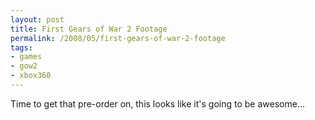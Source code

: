 ```yaml
---
layout: post
title: First Gears of War 2 Footage
permalink: /2008/05/first-gears-of-war-2-footage
tags:
- games
- gow2
- xbox360
---
```


Time to get that pre-order on, this looks like it's going to be awesome...

<div align="middle">
    <object width="425" height="355">
        <param name="movie" value="http://www.youtube.com/v/grPS2HgyyCs&hl=en"></param>
        <param name="wmode" value="transparent"></param>
        <embed
            src="http://www.youtube.com/v/grPS2HgyyCs&hl=en"
            type="application/x-shockwave-flash"
            wmode="transparent"
            width="425"
            height="355">
        </embed>
    </object>
</div>

